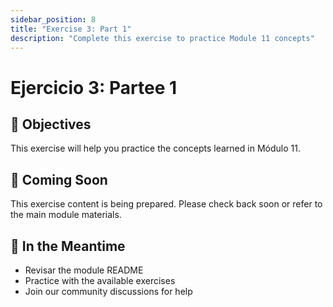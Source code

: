 ```yaml
---
sidebar_position: 8
title: "Exercise 3: Part 1"
description: "Complete this exercise to practice Module 11 concepts"
---
```


# Ejercicio 3: Partee 1

## 🎯 Objectives

This exercise will help you practice the concepts learned in Módulo 11.

## 📝 Coming Soon

This exercise content is being prepared. Please check back soon or refer to the main module materials.

## 🚀 In the Meantime

- Revisar the module README
- Practice with the available exercises
- Join our community discussions for help
